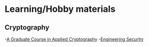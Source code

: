 # Learning/Hobby materials

## Cryptography

-[A Graduate Course in Applied Cryptography](https://crypto.stanford.edu/~dabo/cryptobook/draft_0_3.pdf)
-[Engineering Security](https://www.cs.auckland.ac.nz/~pgut001/pubs/book.pdf)
